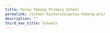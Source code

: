 ```yaml
---
title: Pulau Tekong Primary School
permalink: /school-histories/pulau-tekong-pri/
description: ""
third_nav_title: Schools
---
```


